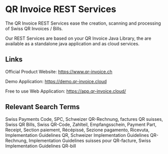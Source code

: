 # QR Invoice REST Services

The QR Invoice REST Services ease the creation, scanning and processing of Swiss QR Invoices / Bills.

Our REST Services are based on your QR Invoice Java Library, the are available as a standalone java application and as cloud services.

## Links

Official Product Website: https://www.qr-invoice.ch

Demo Application: https://demo.qr-invoice.cloud

Free to use Web Application: https://app.qr-invoice.cloud/

## Relevant Search Terms

Swiss Payments Code, SPC, Schweizer QR-Rechnung, factures QR suisses, Swiss QR Bills, Swiss QR-Code, Zahlteil, Empfangsschein, Payment Part, Receipt, Section paiement, Récépissé, Sezione pagamento, Ricevuta, Implementation Guidelines QR, Schweizer Implementation Guidelines QR-Rechnung, Implementation Guidelines suisses pour QR-facture, Swiss Implementation Guidelines QR-bill
